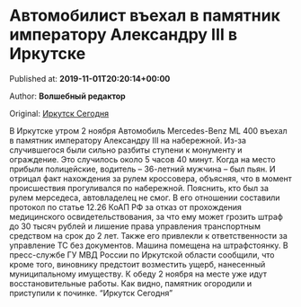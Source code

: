 
# Автомобилист въехал в памятник императору Александру III в Иркутске

Published at: **2019-11-01T20:20:14+00:00**

Author: **Волшебный редактор**

Original: [Иркутск Сегодня](https://irk.today/2019/11/02/avtomobilist-vehal-v-pamjatnik-imperatoru-aleksandru-iii-v-irkutske/)

В Иркутске утром 2 ноября Автомобиль Mercedes-Benz ML 400 въехал в памятник императору Александру III на набережной. Из-за случившегося были сильно разбиты ступени к монументу и ограждение.
Это случилось около 5 часов 40 минут. Когда на место прибыли полицейские, водитель – 36-летний мужчина – был пьян. И отрицал факт нахождения за рулем кроссовера, объясняя, что в момент происшествия прогуливался по набережной. Пояснить, кто был за рулем мерседеса, автовладелец не смог.
В его отношении составили протокол по статье 12.26 КоАП РФ за отказ от прохождения медицинского освидетельствования, за что ему может грозить штраф до 30 тысяч рублей и лишение права управления транспортным средством на срок до 2 лет. Также его привлекли к ответственности за управление ТС без документов. Машина помещена на штрафстоянку.
В пресс-службе ГУ МВД России по Иркутской области сообщили, что кроме того, виновнику предстоит возместить ущерб, нанесенный муниципальному имуществу.
К обеду 2 ноября на месте уже идут восстановительные работы. Как видно, памятник огородили и приступили к починке.
“Иркутск Сегодня”
